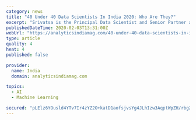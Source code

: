```yaml
---
category: news
title: "40 Under 40 Data Scientists In India 2020: Who Are They?"
excerpt: "Srivatsa is the Principal Data Scientist and Senior Partner at TheMathCompany. He currently works on building the next generation of AutoML tools that can develop and deploy ML models at scale. With a view to addressing this distressing gap, his current focus is on building frameworks and tools that allow a Data Scientist to easily build ..."
publishedDateTime: 2020-02-03T13:31:00Z
webUrl: "https://analyticsindiamag.com/40-under-40-data-scientists-in-india-2020-who-are-they/"
type: article
quality: 4
heat: 4
published: false

provider:
  name: India
  domain: analyticsindiamag.com

topics:
  - AI
  - Machine Learning

secured: "pLElz6YOusld4YTv7Ir4zYZ2O+katD1aofsjvsYg4JLhIzw3AqptWpZH/rbgZTWC5L3baNkPFtd1wV0Bg4zZVkR6fU6G92dKlRwhnUTWX5X+N/WcXh63CuJAjI3XDNU/n1P4HZa1An1esyOCujPk+yDs83N2NIOyxFiDNKQyQ6rqiJxPFQmJbzz+2VtfVn4aPCff+MBj/tOKrddlkQJKq7nz32JNSSE+md9io8eGGyHAcj4RJUwCAmfCQzneedhdVoOdm3lDW08rK4yLE4vCd6Scq+j671oI/TrPsxAkjx3smQ7FPW3KWUXmgFiiMhWxlMJQiSjkLCPnuPEwJk7KbXD57OIfcWVhoFaBZsDXbFUtBejugM1NbRHWWYp5T2dPUFwbYMtnYci11dmd7RNKwpBWubWhh9/JguAvKryOO4FR6J/ft3bmEnDjkCgknOEVcnYjlUoOQmDYqVXKPVEtlgm5kO17kG7hqvKCQbQMH/4=;ydrnjpI7cxbxP+tvAkRQtQ=="
---
```


